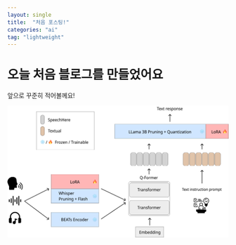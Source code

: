 ```yaml
---
layout: single
title:  "처음 포스팅!"
categories: "ai"
tag: "lightweight"
---
```


# 오늘 처음 블로그를 만들었어요

앞으로 꾸준히 적어볼께요!



![Group 1](../images/2025-02-17-first/Group_1.png)
